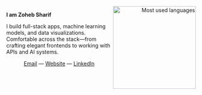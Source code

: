 <a href="https://github-readme-stats.vercel.app/api/top-langs/?username=zohebsharif&hide=html,ruby,roff&langs_count=10&layout=compact&theme=dark&hide_border=true&bg_color=0D1117" align="right">
  <img src="https://github-readme-stats.vercel.app/api/top-langs/?username=zohebsharif&hide=html,ruby,roff&langs_count=10&layout=compact&theme=dark&hide_border=true&bg_color=0D1117" height="220px" align="right" alt="Most used languages">
</a>

<p><strong>I am Zoheb Sharif</strong></p>

<p>
  I build full-stack apps, machine learning models, and data visualizations. Comfortable across the stack—from crafting elegant frontends to working with APIs and AI systems.
</p>

<p align="center">
  <a href="mailto:sharifzoheb@gmail.com">Email</a> —
  <a href="https://zohebsharif.com">Website</a> —
  <a href="https://linkedin.com/in/zohebsharif">LinkedIn</a>
</p>
